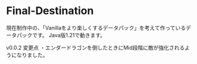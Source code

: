 # Final-Destination
現在制作中の、「Vanillaをより楽しくするデータパック」を考えて作っているデータパックです。
Java版1.21で動きます。

v0.0.2 変更点
・エンダードラゴンを倒したときにMid段階に敵が強化されるようになりました。